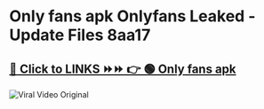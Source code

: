 
 # Only fans apk Onlyfans Leaked - Update Files 8aa17

## <h2><a href="https://clipsfans.com/Only_fans_apk&ref=git">🔗 Click to LINKS ⏩⏩ 👉 🟢 Only fans apk </a></h2>

<a href="https://clipsfans.com/Only_fans_apk&ref=git" rel="nofollow" data-target="animated-image.originalLink"><img src="https://i.ibb.co.com/xMMVF88/686577567.gif" alt="Viral Video Original" style="max-width: 100%; display: inline-block;" data-target="animated-image.originalImage"></a>

